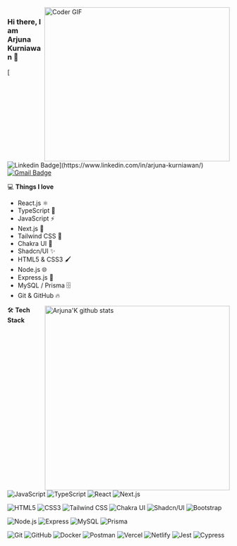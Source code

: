 <img align="right" src="https://cdn.dribbble.com/users/2131993/screenshots/4948736/thoughtworks-gif_dribbble.gif" alt="Coder GIF" width="420" height="350">

<!-- https://cdn.dribbble.com/users/926537/screenshots/4502924/python-2.gif -->
<!-- https://cdn.dribbble.com/users/192847/screenshots/3930313/writer-at-work.gif -->

### Hi there, I am Arjuna Kurniawan 👋
[![Linkedin Badge](https://img.shields.io/badge/-arjuna_kurniawan-blue?style=flat-square&logo=Linkedin&logoColor=white&link=[https://www.linkedin.com/in/Arjuna-Kurniawan/](https://www.linkedin.com/in/arjuna-kurniawan/))](https://www.linkedin.com/in/arjuna-kurniawan/)
[![Gmail Badge](https://img.shields.io/badge/-arjunakurniawan686@gmail.com-c14438?style=flat-square&logo=Gmail&logoColor=white&link=Email:arjunakurniawan686@gmail.com)](Email:arjunakurniawan686@gmail.com) 

<!-- - 🎯 Portfolio website: [Portfolio](https://okoliechykwuka.github.io/portfolio/) -->

💻 **Things I love**
- React.js ⚛️
- TypeScript 🔹
- JavaScript ⚡
- Next.js 🚀
- Tailwind CSS 🎨
- Chakra UI 🧩
- Shadcn/UI ✨
- HTML5 & CSS3 🖌️
- Node.js 🌐
- Express.js 🔧
- MySQL / Prisma 🗄️
- Git & GitHub 🔥


<a href="https://gitstats.me/Arjunakurniawan">
    <img width="419" height="auto" align="right" alt="Arjuna'K github stats" 
    src="https://github-readme-stats.vercel.app/api?username=arjunakurniawan&show_icons=true&theme=dark&count_private=true&include_all_commits=true" />
</a>

🛠 **Tech Stack**

![JavaScript](https://img.shields.io/badge/-JavaScript-000000?style=flat&logo=javascript)
![TypeScript](https://img.shields.io/badge/-TypeScript-000000?style=flat&logo=typescript)
![React](https://img.shields.io/badge/-React-000000?style=flat&logo=react)
![Next.js](https://img.shields.io/badge/-Next.js-000000?style=flat&logo=nextdotjs)

![HTML5](https://img.shields.io/badge/-HTML5-000000?style=flat&logo=html5)
![CSS3](https://img.shields.io/badge/-CSS3-000000?style=flat&logo=css3)
![Tailwind CSS](https://img.shields.io/badge/-TailwindCSS-000000?style=flat&logo=tailwindcss)
![Chakra UI](https://img.shields.io/badge/-ChakraUI-000000?style=flat&logo=chakraui)
![Shadcn/UI](https://img.shields.io/badge/-Shadcn%2FUI-000000?style=flat&logo=shadcnui)
![Bootstrap](https://img.shields.io/badge/-Bootstrap-000000?style=flat&logo=bootstrap)

![Node.js](https://img.shields.io/badge/-Node.js-000000?style=flat&logo=nodedotjs)
![Express](https://img.shields.io/badge/-Express-000000?style=flat&logo=express)
![MySQL](https://img.shields.io/badge/-MySQL-000000?style=flat&logo=mysql)
![Prisma](https://img.shields.io/badge/-Prisma-000000?style=flat&logo=prisma)

![Git](https://img.shields.io/badge/-Git-000000?style=flat&logo=git)
![GitHub](https://img.shields.io/badge/-GitHub-000000?style=flat&logo=github)
![Docker](https://img.shields.io/badge/-Docker-000000?style=flat&logo=docker)
![Postman](https://img.shields.io/badge/-Postman-000000?style=flat&logo=postman)
![Vercel](https://img.shields.io/badge/-Vercel-000000?style=flat&logo=vercel)
![Netlify](https://img.shields.io/badge/-Netlify-000000?style=flat&logo=netlify)
![Jest](https://img.shields.io/badge/-Jest-000000?style=flat&logo=jest)
![Cypress](https://img.shields.io/badge/-Cypress-000000?style=flat&logo=cypress)



